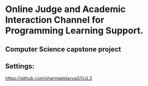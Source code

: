 # Online Judge and Academic Interaction Channel for Programming Learning Support.
## Computer Science capstone project

## Settings:
https://github.com/sharmaeklavya2/OJL3
